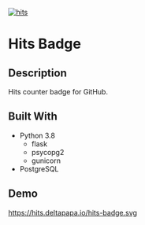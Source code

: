 [![hits](https://hits.deltapapa.io/hits-badge.svg)](https://github.com/dp92987/hits-badge)

# Hits Badge

## Description

Hits counter badge for GitHub.

## Built With
* Python 3.8
  * flask
  * psycopg2
  * gunicorn
* PostgreSQL

## Demo

https://hits.deltapapa.io/hits-badge.svg

